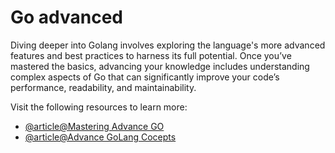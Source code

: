 # Go advanced
Diving deeper into Golang involves exploring the language's more advanced features and best practices to harness its full potential. Once you’ve mastered the basics, advancing your knowledge includes understanding complex aspects of Go that can significantly improve your code’s performance, readability, and maintainability.

Visit the following resources to learn more:

- [@article@Mastering Advance GO](https://levelup.gitconnected.com/mastering-advanced-go-golang-10-important-concepts-47bf138e083f)
- [@article@Advance GoLang Cocepts](https://medium.com/@wambuirebeka/advanced-golang-concepts-channels-context-and-interfaces-dc3b71cd0ed8)
